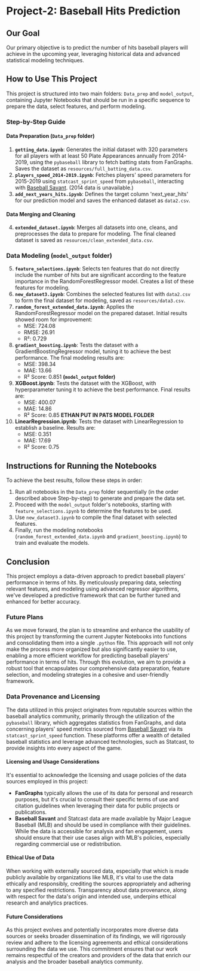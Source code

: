 # Project-2: Baseball Hits Prediction

## Our Goal
Our primary objective is to predict the number of hits baseball players will achieve in the upcoming year, leveraging historical data and advanced statistical modeling techniques.

## How to Use This Project
This project is structured into two main folders: `Data_prep` and `model_output`, containing Jupyter Notebooks that should be run in a specific sequence to prepare the data, select features, and perform modeling.

### Step-by-Step Guide

#### Data Preparation (`Data_prep` folder)
1. **`getting_data.ipynb`**: Generates the initial dataset with 320 parameters for all players with at least 50 Plate Appearances annually from 2014-2019, using the `pybaseball` library to fetch batting stats from FanGraphs. Saves the dataset as `resources/full_batting_data.csv`.
2. **`players_speed_2014-2019.ipynb`**: Fetches players' speed parameters for 2015-2019 using `statcast_sprint_speed` from `pybaseball`, interacting with [Baseball Savant](https://baseballsavant.mlb.com/). (2014 data is unavailable.)
3. **`add_next_years_hits.ipynb`**: Defines the target column 'next_year_hits' for our prediction model and saves the enhanced dataset as `data2.csv`.

#### Data Merging and Cleaning
4. **`extended_dataset.ipynb`**: Merges all datasets into one, cleans, and preprocesses the data to prepare for modeling. The final cleaned dataset is saved as `resources/clean_extended_data.csv`.

### Data Modeling (`model_output` folder)
5. **`feature_selections.ipynb`**: Selects ten features that do not directly include the number of hits but are significant according to the feature importance in the RandomForestRegressor model. Creates a list of these features for modeling.
6. **`new_dataset3.ipynb`**: Combines the selected features list with `data2.csv` to form the final dataset for modeling, saved as `resources/data3.csv`.
7. **`random_forest_extended_data.ipynb`**: Applies the RandomForestRegressor model on the prepared dataset. Initial results showed room for improvement:  
   - MSE: 724.08
   - RMSE: 26.91
   - R²: 0.729
8. **`gradient_boosting.ipynb`**: Tests the dataset with a GradientBoostingRegressor model, tuning it to achieve the best performance. The final modeling results are:
   - MSE: 398.34
   - MAE: 13.66
   - R² Score: 0.851
**(`model_output` folder)**
9. **XGBoost.ipynb**: Tests the dataset with the XGBoost, with hyperparameter tuning it to achieve the best performance. Final results are:
    - MSE: 400.07
   - MAE: 14.86
   - R² Score: 0.85
**ETHAN PUT IN PATS MODEL FOLDER**
11.  **LinearRegression.ipynb**: Tests the dataset with LinearRegression to establish a baseline. Results are:
     - MSE: 0.351
     - MAE: 17.69
     - R² Score: 0.75

## Instructions for Running the Notebooks
To achieve the best results, follow these steps in order:
1. Run all notebooks in the `Data_prep` folder sequentially (in the order described above Step-by-step) to generate and prepare the data set.
2. Proceed with the `model_output` folder's notebooks, starting with `feature_selections.ipynb` to determine the features to be used.
3. Use `new_dataset3.ipynb` to compile the final dataset with selected features.
4. Finally, run the modeling notebooks (`random_forest_extended_data.ipynb` and `gradient_boosting.ipynb`) to train and evaluate the models.

## Conclusion
This project employs a data-driven approach to predict baseball players' performance in terms of hits. By meticulously preparing data, selecting relevant features, and modeling using advanced regressor algorithms, we've developed a predictive framework that can be further tuned and enhanced for better accuracy.

### Future Plans

As we move forward, the plan is to streamline and enhance the usability of this project by transforming the current Jupyter Notebooks into functions and consolidating them into a single `.python` file. This approach will not only make the process more organized but also significantly easier to use, enabling a more efficient workflow for predicting baseball players' performance in terms of hits. Through this evolution, we aim to provide a robust tool that encapsulates our comprehensive data preparation, feature selection, and modeling strategies in a cohesive and user-friendly framework.

### Data Provenance and Licensing

The data utilized in this project originates from reputable sources within the baseball analytics community, primarily through the utilization of the `pybaseball` library, which aggregates statistics from FanGraphs, and data concerning players' speed metrics sourced from [Baseball Savant](https://baseballsavant.mlb.com/) via its `statcast_sprint_speed` function. These platforms offer a wealth of detailed baseball statistics and leverage advanced technologies, such as Statcast, to provide insights into every aspect of the game.

#### Licensing and Usage Considerations
It's essential to acknowledge the licensing and usage policies of the data sources employed in this project:
- **FanGraphs** typically allows the use of its data for personal and research purposes, but it's crucial to consult their specific terms of use and citation guidelines when leveraging their data for public projects or publications.
- **Baseball Savant** and Statcast data are made available by Major League Baseball (MLB) and should be used in compliance with their guidelines. While the data is accessible for analysis and fan engagement, users should ensure that their use cases align with MLB's policies, especially regarding commercial use or redistribution.

#### Ethical Use of Data
When working with externally sourced data, especially that which is made publicly available by organizations like MLB, it's vital to use the data ethically and responsibly, crediting the sources appropriately and adhering to any specified restrictions. Transparency about data provenance, along with respect for the data's origin and intended use, underpins ethical research and analytics practices.

#### Future Considerations
As this project evolves and potentially incorporates more diverse data sources or seeks broader dissemination of its findings, we will rigorously review and adhere to the licensing agreements and ethical considerations surrounding the data we use. This commitment ensures that our work remains respectful of the creators and providers of the data that enrich our analysis and the broader baseball analytics community.

